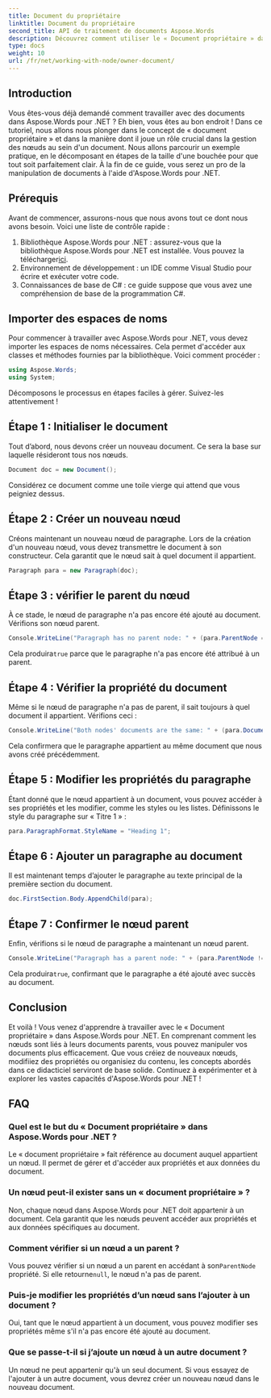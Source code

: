 ```yaml
---
title: Document du propriétaire
linktitle: Document du propriétaire
second_title: API de traitement de documents Aspose.Words
description: Découvrez comment utiliser le « Document propriétaire » dans Aspose.Words pour .NET. Ce guide étape par étape décrit la création et la manipulation de nœuds dans un document.
type: docs
weight: 10
url: /fr/net/working-with-node/owner-document/
---
```

## Introduction

Vous êtes-vous déjà demandé comment travailler avec des documents dans Aspose.Words pour .NET ? Eh bien, vous êtes au bon endroit ! Dans ce tutoriel, nous allons nous plonger dans le concept de « document propriétaire » et dans la manière dont il joue un rôle crucial dans la gestion des nœuds au sein d'un document. Nous allons parcourir un exemple pratique, en le décomposant en étapes de la taille d'une bouchée pour que tout soit parfaitement clair. À la fin de ce guide, vous serez un pro de la manipulation de documents à l'aide d'Aspose.Words pour .NET.

## Prérequis

Avant de commencer, assurons-nous que nous avons tout ce dont nous avons besoin. Voici une liste de contrôle rapide :

1.  Bibliothèque Aspose.Words pour .NET : assurez-vous que la bibliothèque Aspose.Words pour .NET est installée. Vous pouvez la télécharger[ici](https://releases.aspose.com/words/net/).
2. Environnement de développement : un IDE comme Visual Studio pour écrire et exécuter votre code.
3. Connaissances de base de C# : ce guide suppose que vous avez une compréhension de base de la programmation C#.

## Importer des espaces de noms

Pour commencer à travailler avec Aspose.Words pour .NET, vous devez importer les espaces de noms nécessaires. Cela permet d'accéder aux classes et méthodes fournies par la bibliothèque. Voici comment procéder :

```csharp
using Aspose.Words;
using System;
```

Décomposons le processus en étapes faciles à gérer. Suivez-les attentivement !

## Étape 1 : Initialiser le document

Tout d’abord, nous devons créer un nouveau document. Ce sera la base sur laquelle résideront tous nos nœuds.

```csharp
Document doc = new Document();
```

Considérez ce document comme une toile vierge qui attend que vous peigniez dessus.

## Étape 2 : Créer un nouveau nœud

Créons maintenant un nouveau nœud de paragraphe. Lors de la création d'un nouveau nœud, vous devez transmettre le document à son constructeur. Cela garantit que le nœud sait à quel document il appartient.

```csharp
Paragraph para = new Paragraph(doc);
```

## Étape 3 : vérifier le parent du nœud

À ce stade, le nœud de paragraphe n'a pas encore été ajouté au document. Vérifions son nœud parent.

```csharp
Console.WriteLine("Paragraph has no parent node: " + (para.ParentNode == null));
```

 Cela produira`true` parce que le paragraphe n'a pas encore été attribué à un parent.

## Étape 4 : Vérifier la propriété du document

Même si le nœud de paragraphe n'a pas de parent, il sait toujours à quel document il appartient. Vérifions ceci :

```csharp
Console.WriteLine("Both nodes' documents are the same: " + (para.Document == doc));
```

Cela confirmera que le paragraphe appartient au même document que nous avons créé précédemment.

## Étape 5 : Modifier les propriétés du paragraphe

Étant donné que le nœud appartient à un document, vous pouvez accéder à ses propriétés et les modifier, comme les styles ou les listes. Définissons le style du paragraphe sur « Titre 1 » :

```csharp
para.ParagraphFormat.StyleName = "Heading 1";
```

## Étape 6 : Ajouter un paragraphe au document

Il est maintenant temps d’ajouter le paragraphe au texte principal de la première section du document.

```csharp
doc.FirstSection.Body.AppendChild(para);
```

## Étape 7 : Confirmer le nœud parent

Enfin, vérifions si le nœud de paragraphe a maintenant un nœud parent.

```csharp
Console.WriteLine("Paragraph has a parent node: " + (para.ParentNode != null));
```

 Cela produira`true`, confirmant que le paragraphe a été ajouté avec succès au document.

## Conclusion

Et voilà ! Vous venez d'apprendre à travailler avec le « Document propriétaire » dans Aspose.Words pour .NET. En comprenant comment les nœuds sont liés à leurs documents parents, vous pouvez manipuler vos documents plus efficacement. Que vous créiez de nouveaux nœuds, modifiiez des propriétés ou organisiez du contenu, les concepts abordés dans ce didacticiel serviront de base solide. Continuez à expérimenter et à explorer les vastes capacités d'Aspose.Words pour .NET !

## FAQ

### Quel est le but du « Document propriétaire » dans Aspose.Words pour .NET ?  
Le « document propriétaire » fait référence au document auquel appartient un nœud. Il permet de gérer et d'accéder aux propriétés et aux données du document.

### Un nœud peut-il exister sans un « document propriétaire » ?  
Non, chaque nœud dans Aspose.Words pour .NET doit appartenir à un document. Cela garantit que les nœuds peuvent accéder aux propriétés et aux données spécifiques au document.

### Comment vérifier si un nœud a un parent ?  
Vous pouvez vérifier si un nœud a un parent en accédant à son`ParentNode` propriété. Si elle retourne`null`, le nœud n'a pas de parent.

### Puis-je modifier les propriétés d’un nœud sans l’ajouter à un document ?  
Oui, tant que le nœud appartient à un document, vous pouvez modifier ses propriétés même s'il n'a pas encore été ajouté au document.

### Que se passe-t-il si j’ajoute un nœud à un autre document ?  
Un nœud ne peut appartenir qu'à un seul document. Si vous essayez de l'ajouter à un autre document, vous devrez créer un nouveau nœud dans le nouveau document.